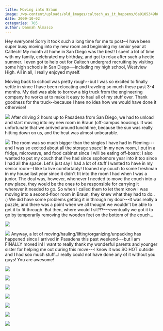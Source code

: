 ```yaml
---
title: Moving into Braun
image: /wp-content/uploads/old_images/caltech_as_it_happens/6a0105349b8251970b0120a6086d55970c.jpg
date: 2009-10-02
categories: 705
author: Dannah Almasco
---
```


Hey everyone!
Sorry it took such a long time for me to post--I have been super busy moving into my new room and beginning my senior year at Caltech!
My month at home in San Diego was the best! I spent a lot of time with my family, celebrated my birthday, and got to relax after such a hectic summer. I even got to help out for Caltech undergrad recruiting by visiting some high schools in San Diego---including my high school, Westview High. All in all, I really enjoyed myself.

Moving back to school was pretty rough--but I was so excited to finally settle in since I have been relocating and traveling so much these past 3-4 months. My dad was able to borrow a big truck from the engineering company he works at to make it easy to haul all of my stuff over. Thank goodness for the truck--because I have no idea how we would have done it otherwise!


![](/old_images/caltech_as_it_happens/6a0105349b8251970b0120a6086d80970c.jpg)
 After driving 2 hours up to Pasadena from San Diego, we had to unload and start moving into my new room in Braun (off-campus housing). It was unfortunate that we arrived around lunchtime, because the sun was really hitting down on us, and the heat was almost unbearable.


![](/old_images/caltech_as_it_happens/6a0105349b8251970b0120a5b1906b970b.jpg)
 The room was so much bigger than the singles I have had in Fleming---and I was so excited about all the storage space! In my new room, I put in a fridge, microwave, and food cabinet since I will be eating off-board; I also wanted to put my couch that I've had since sophomore year into it too since I had all the space. Let's just say I had a lot of stuff I wanted to have in my senior room--I like to live comfortably!
I loaned my couch to some freshman in my house last year since it didn't fit into the room I had when I was a junior. The deal was, however, whenever I needed to move the couch into a new place, they would be the ones to be responsible for carrying it wherever it needed to go. So when I called them to let them know I was moving into a second-floor room in Braun, they knew what they had to do.. :) We did have some problems getting it in through my door---It was really a puzzle, and there was a point when we all thought we wouldn't be able to get it to fit through. But then, where would I sit?!?---eventually we got it to go by temporarily removing the wooden feet on the bottom of the couch...


![](/old_images/caltech_as_it_happens/6a0105349b8251970b0120a6087537970c.jpg)

![](/old_images/caltech_as_it_happens/6a0105349b8251970b0120a5b1962e970b.jpg)
 Anyway, a lot of moving/hauling/lifting/organizing/unpacking has happened since I arrived in Pasadena this past weekend---but I am FINALLY moved in! I want to really thank my wonderful parents and younger sister for helping me out during this move---I know it was SO HOT outside and I had soo much stuff...I really could not have done any of it without you guys! You are awesome!

![](/old_images/caltech_as_it_happens/6a0105349b8251970b0120a6087eac970c.jpg)


![](/old_images/caltech_as_it_happens/6a0105349b8251970b0120a5b1a1e6970b.jpg)

![](/old_images/caltech_as_it_happens/6a0105349b8251970b0120a5b1a24a970b.jpg)

![](/old_images/6a0105349b8251970b0120a6087f5b970c.jpg)

![](/old_images/6a0105349b8251970b0120a6087f8c970c.jpg)

![](/old_images/caltech_as_it_happens/6a0105349b8251970b0120a6087fcf970c.jpg)

![](/old_images/caltech_as_it_happens/6a0105349b8251970b0120a5b1a2e3970b.jpg)
